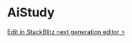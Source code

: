 # AiStudy

[Edit in StackBlitz next generation editor ⚡️](https://stackblitz.com/~/github.com/Sam-64/AiStudy)